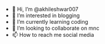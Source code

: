 - 👋 Hi, I’m @akhileshwar007
- 👀 I’m interested in blogging 
- 🌱 I’m currently learning coding
- 💞️ I’m looking to collaborate on mnc
- 📫 How to reach me social media
<!---
akhileshwar007/akhileshwar007 is a ✨ special ✨ repository because its `README.md` (this file) appears on your GitHub profile.
You can click the Preview link to take a look at your changes.
--->
